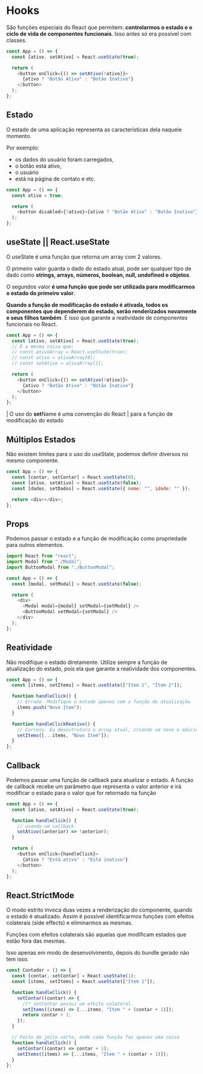 # Hooks

São funções especiais do React que permitem:
**controlarmos o estado e o ciclo de vida de componentes funcionais**.
Isso antes só era possível com classes.

```javascript
const App = () => {
  const [ativo, setAtivo] = React.useState(true);

  return (
    <button onClick={() => setAtivo(!ativo)}>
      {ativo ? "Botão Ativo" : "Botão Inativo"}
    </button>
  );
};
```

## Estado

O estado de uma aplicação representa as características dela naquele momento.

Por exemplo:

- os dados do usuário foram carregados,
- o botão está ativo,
- o usuário
- está na página de contato e etc.

```javascript
const App = () => {
  const ativo = true;

  return (
    <button disabled={!ativo}>{ativo ? "Botão Ativo" : "Botão Inativo"}</button>
  );
};
```

## useState || React.useState

O useState é uma função que retorna um array com 2 valores.

O primeiro valor guarda o dado do estado atual, pode ser qualquer
tipo de dado como **strings, arrays, números, boolean, null, undefined e objetos**.

O segundos valor **é uma função que pode ser utilizada para modificarmos o estado do primeiro valor**.

**Quando a função de modificação do estado é ativada, todos os componentes que dependerem do estado, serão renderizados novamente e seus filhos também**.
É isso que garante a reatividade de componentes funcionais no React.

```javascript
const App = () => {
  const [ativo, setAtivo] = React.useState(true);
  // É a mesma coisa que:
  // const ativoArray = React.useState(true);
  // const ativo = ativoArray[0];
  // const setAtivo = ativoArray[1];

  return (
    <button onClick={() => setAtivo(!ativo)}>
      {ativo ? "Botão Ativo" : "Botão Inativo"}
    </button>
  );
};
```

| O uso do **set**Name é uma convenção do React
| para a função de modificação do estado

## Múltiplos Estados

Não existem limites para o uso do useState,
podemos definir diversos no mesmo componente.

```javascript
const App = () => {
  const [contar, setContar] = React.useState(0);
  const [ativo, setAtivo] = React.useState(false);
  const [dados, setDados] = React.useState({ nome: "", idade: "" });

  return <div></div>;
};
```

## Props

Podemos passar o estado e a função de modificação como propriedade para outros
elementos.

```javascript
import React from "react";
import Modal from "./Modal";
import ButtonModal from "./ButtonModal";

const App = () => {
  const [modal, setModal] = React.useState(false);

  return (
    <div>
      <Modal modal={modal} setModal={setModal} />
      <ButtonModal setModal={setModal} />
    </div>
  );
};
```

## Reatividade

Não modifique o estado diretamente.
Utilize sempre a função de atualização do estado, pois ela que garante a reatividade dos componentes.

```javascript
const App = () => {
  const [items, setItems] = React.useState(["Item 1", "Item 2"]);

  function handleClick() {
    // Errado. Modifique o estado apenas com a função de atualização
    items.push("Novo Item");
  }

  function handleClickReativo() {
    // Correto. Eu desestruturo o array atual, criando um novo e adicionando outro valor
    setItems([...items, "Novo Item"]);
  }
};
```

## Callback

Podemos passar uma função de callback para atualizar o estado.
A função de callback recebe um parâmetro que representa o valor anterior
e irá modificar o estado para o valor que for retornado na função

```javascript
const App = () => {
  const [ativo, setAtivo] = React.useState(true);

  function handleClick() {
    // usando um callback
    setAtivo((anterior) => !anterior);
  }

  return (
    <button onClick={handleClick}>
      {ativo ? "Está ativo" : "Está inativo"}
    </button>
  );
};
```

## React.StrictMode

O modo estrito invoca duas vezes a renderização do componente,
quando o estado é atualizado. Assim é possível identificarmos
funções com efeitos colaterais (side effects) e eliminarmos as mesmas.

Funções com efeitos colaterais são aquelas que modificam estados
que estão fora das mesmas.

Isso apenas em modo de desenvolvimento, depois do bundle gerado não tem isso.

```javascript
const Contador = () => {
  const [contar, setContar] = React.useState(1);
  const [items, setItems] = React.useState(["Item 1"]);

  function handleClick() {
    setContar((contar) => {
      //* setContar possui um efeito colateral.
      setItems((items) => [...items, "Item " + (contar + 1)]);
      return contar + 1;
    });
  }

  // Feito do jeito certo, onde cada função faz apenas uma coisa
  function handleClick() {
    setContar((contar) => contar + 1);
    setItems((items) => [...items, "Item " + (contar + 1)]);
  }
};
```
